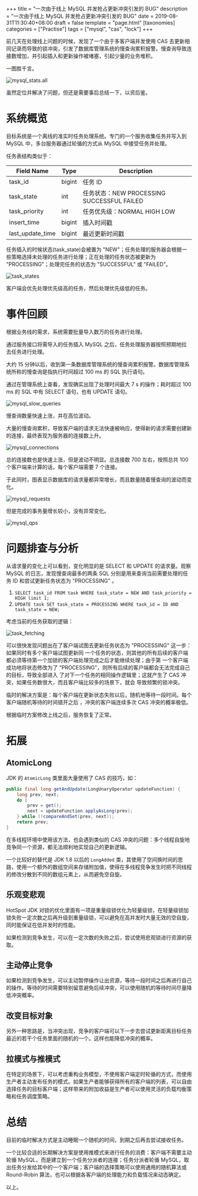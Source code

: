 +++
title = "一次由于线上 MySQL 并发抢占更新冲突引发的 BUG"
description = "一次由于线上 MySQL 并发抢占更新冲突引发的 BUG"
date = 2019-08-31T11:30:40+08:00
draft = false
template = "page.html"
[taxonomies]
categories =  ["Practise"]
tags = ["mysql", "cas", "lock"]
+++

前几天在处理线上问题的时候，发现了一个由于多客户端并发使用 CAS 去更新相同记录而导致的锁冲突，引发了数据库管理系统的慢查询累积报警。慢查询导致连接数增加，并引起插入和更新操作被堵塞，引起少量的业务堆积。

一图胜千言。

![mysql_stats.all](mysql.all.png)

虽然定位并解决了问题，但还是需要事后总结一下，以资后鉴。

<!-- more -->

# 系统概览

目标系统是一个离线的准实时任务处理系统。专门的一个服务收集任务并写入到 MySQL 中，多台服务器通过轮循的方式从 MySQL 中接受任务并处理。

任务表结构类似于：

| Field Name       | Type   | Description                                |
|------------------|--------|--------------------------------------------|
| task_id          | bigint | 任务 ID                                    |
| task_state       | int    | 任务状态：NEW PROCESSING SUCCESSFUL FAILED |
| task_priority    | int    | 任务优先级：NORMAL HIGH LOW                |
| insert_time      | bigint | 插入时间戳                                 |
| last_update_time | bigint | 最近更新时间戳                             |

任务插入的时候状态(task_state)会被置为 "NEW"；任务处理的服务器会根据一些策略选择未处理的任务进行处理；正在处理的任务状态被更新为 "PROCESSING"；处理完任务的状态为 "SUCCESSFUL" 或 "FAILED"。

![task_states](task_state_loop.svg)

客户端会优先处理优先级高的任务，然后处理优先级低的任务。

# 事件回顾

根据业务线的需求，系统需要批量导入数万的任务进行处理。

通过服务接口将需导入的任务插入 MySQL 之后，任务处理服务器按照预期地拉去任务进行处理。

大约 15 分钟以后，收到第一条数据库管理系统的慢查询累积报警。数据库管理系统所称的慢查询是指执行时间超过 100 ms 的 SQL 执行语句。

通过在管理系统上查看，发现确实出现了处理时间最大 7 s 的操作；耗时超过 100 ms 的 SQL 中有 SELECT 语句，也有 UPDATE 语句。

![mysql_slow_queries](mysql.slow_queries.png)

慢查询数量快速上涨，并在高位波动。

大量的慢查询累积，导致客户端的请求无法快速被响应，使得新的请求需要创建新的连接，最终表现为服务器的连接数上升。

![mysql_connections](mysql.connections.png)

总的连接数也是快速上涨，但是波动不明显。总连接数 700 左右，按照总共 100 个客户端来计算的话，每个客户端需要 7 个连接。

于此同时，图表显示数据库的请求量都异常增长，而且数量随着慢查询的波动而变化。

![mysql_requests](mysql.requests.png)

但是完成的事务量增长较小，没有异常变化。

![mysql_qps](mysql.qps.png)

# 问题排查与分析

从请求量的变化上可以看到，变化明显的是 SELECT 和 UPDATE 的请求量。观察 MySQL 的日志，发现慢查询最多的两条 SQL 分别是用来查询当前需要处理的任务 ID 和尝试更新任务状态为 "PROCESSING" 。

1. `SELECT task_id FROM task WHERE task_state = NEW AND task_priority = HIGH limit 1;`
2. `UPDATE task SET task_state = PROCESSING WHERE task_id = ID AND task_state = NEW;`

考虑当前的任务获取的逻辑：

![task_fetching](fetch_task.svg)

可以很快发现问题出在了客户端试图去更新任务状态为 "PROCESSING" 这一步：如果同时有多个客户端试图更新同
一个任务的状态，则其他的所有后续的客户端都必须等待第一个加锁的客户端处理完成之后才能继续处理；由于第
一个客户端成功地将状态修改为了 "PROCESSING"，则所有后续的客户端都会无法完成自己的目标，导致全部进入
了对下一个任务的相同操作逻辑里；这就产生了 CAS 冲突，如果任务数很大，而且客户端比较多的场景下，就会
导致频繁的锁冲突。

临时的解决方案是：每个客户端在更新状态失败以后，随机地等待一段时间。每个客户端随机等待的时间错开之后
，冲突的客户端连续多次 CAS 冲突的概率极低。

根据临时方案修改上线之后，服务恢复了正常。

# 拓展

## AtomicLong

JDK 的 `AtomicLong` 类里面大量使用了 CAS 的技巧，如：

```java
public final long getAndUpdate(LongUnaryOperator updateFunction) {
	long prev, next;
	do {
		prev = get();
		next = updateFunction.applyAsLong(prev);
	} while (!compareAndSet(prev, next));
	return prev;
}
```

在多线程环境中使用该方法，也会遇到类似的 CAS 冲突的问题：多个线程自旋地竞争同一个资源，都无法顺利地实现自己的更新逻辑。

一个比较好的替代是 JDK 1.8 以后的 `LongAdded` 类，其使用了空间换时间的思路，使用一个额外的数组空间来存储附加值，使得在多线程竞争发生时把不同线程的修改分散到不同的数组元素上，从而避免空自旋。

## 乐观变悲观

HotSpot JDK 对锁的优化里面有一项是重量级锁优化为轻量级锁，在轻量级锁加锁失败一定次数之后再升级到重量级锁，可以避免在高并发时大量无效的空自旋，同时能保证在低并发时的性能。

如果检测到竞争发生，可以在一定次数的失败之后，尝试使用悲观锁进行资源的获取。

## 主动停止竞争

如果检测到竞争发生，可以主动暂停操作让出资源，等待一段时间之后再进行自己的操作。等待的时间需要特别留意避免后续冲突，可以使用随机的等待时间尽量降低冲突概率。

## 改变目标对象

另外一种思路是，当冲突出现，竞争的客户端可以下一步去尝试更新距离目标任务最近的若干个任务里面的随机的一个。这样也能降低冲突的概率。

## 拉模式与推模式

在特定的场景下，可以考虑重构业务模型，不使用客户端定时轮循的方式，而使用生产者主动发布任务的模式。如果生产者能够获得所有的客户端的列表，可以自由选择任务的目标客户端；这样带来的附加收益是生产者可以使用灵活的负载均衡策略和任务调度策略。

# 总结

目前的临时解决方式是主动睡眠一个随机的时间，到期之后再去尝试接收任务。

一个比较合适的长期解决方案是使用推模式来进行任务的消费：客户端不需要主动轮循 MySQL，而是建立到一个任务分派者的连接；任务分派者轮循 MySQL，取出任务分发给其中的一个客户端；客户端的选择策略可以使用通用的随机算法或 Round-Robin 算法，也可以根据各客户端的处理能力和负载情况来动态确定。

以上。
